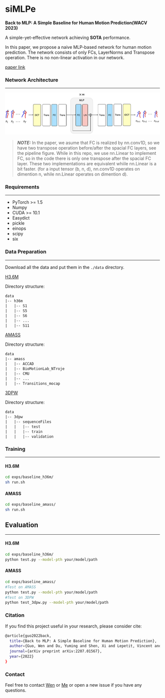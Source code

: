 # siMLPe
**Back to MLP: A Simple Baseline for Human Motion Prediction(WACV 2023)** 

A simple-yet-effective network achieving **SOTA** performance.

In this paper, we propose a naive MLP-based network for human motion prediction. The network consists of only FCs, LayerNorms and Transpose operation. There is no non-linear activation in our network.

[paper link](https://arxiv.org/abs/2207.01567)

### Network Architecture
------
![image](.github/pipeline.png)

> **_NOTE:_** In the paper, we asume that FC is realized by nn.conv1D, so we have two transpose operation before/after the spacial FC layers, see the pipeline figure. While in this repo, we use nn.Linear to implement FC, so in the code there is only one transpose after the spacial FC layer. These two implementations are equivalent whiile nn.Linear is a bit faster. (for a input tensor (b, n, d), nn.conv1D operates on dimention n, while nn.Linear operates on dimention d).

### Requirements
------
- PyTorch >= 1.5
- Numpy
- CUDA >= 10.1
- Easydict
- pickle
- einops
- scipy
- six

### Data Preparation
------
Download all the data and put them in the `./data` directory.

[H3.6M](http://www.cs.stanford.edu/people/ashesh/h3.6m.zip)

Directory structure:
```shell script
data
|-- h36m
|   |-- S1
|   |-- S5
|   |-- S6
|   |-- ...
|   |-- S11
```

[AMASS](https://amass.is.tue.mpg.de/)

Directory structure:
```shell script
data
|-- amass
|   |-- ACCAD
|   |-- BioMotionLab_NTroje
|   |-- CMU
|   |-- ...
|   |-- Transitions_mocap
```

[3DPW](https://virtualhumans.mpi-inf.mpg.de/3DPW/)

Directory structure: 
```shell script
data
|-- 3dpw
|   |-- sequenceFiles
|   |   |-- test
|   |   |-- train
|   |   |-- validation
```

### Training
------
#### H3.6M
```bash
cd exps/baseline_h36m/
sh run.sh
```

#### AMASS
```bash
cd exps/baseline_amass/
sh run.sh
```

## Evaluation
------
#### H3.6M
```bash
cd exps/baseline_h36m/
python test.py --model-pth your/model/path
```

#### AMASS
```bash
cd exps/baseline_amass/
#Test on AMASS
python test.py --model-pth your/model/path 
#Test on 3DPW
python test_3dpw.py --model-pth your/model/path 
```

### Citation
If you find this project useful in your research, please consider cite:
```bash
@article{guo2022back,
  title={Back to MLP: A Simple Baseline for Human Motion Prediction},
  author={Guo, Wen and Du, Yuming and Shen, Xi and Lepetit, Vincent and Xavier, Alameda-Pineda and Francesc, Moreno-Noguer},
  journal={arXiv preprint arXiv:2207.01567},
  year={2022}
}
```

### Contact
Feel free to contact [Wen](wen.guo@inria.fr) or [Me](yuming.du@enpc.fr) or open a new issue if you have any questions.
